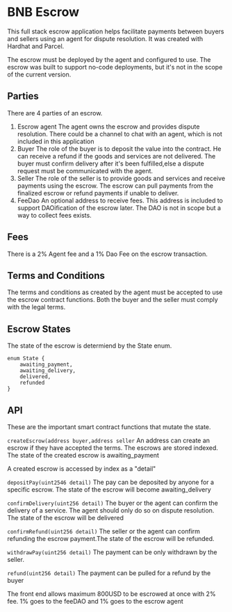 # BNB Escrow

This full stack escrow application helps facilitate payments between buyers and sellers using an agent for dispute resolution.
It was created with Hardhat and Parcel.

The escrow must be deployed by the agent and configured to use.
The escrow was built to support no-code deployments, but it's not in the scope of the current version.

## Parties

There are 4 parties of an escrow.
1. Escrow agent
  The agent owns the escrow and provides dispute resolution. There could be a channel to chat with an agent, which is not included in this application
2. Buyer
   The role of the buyer is to deposit the value into the contract. He can receive a refund if the goods and services are not delivered. The buyer must confirm delivery after it's been fulfilled,else a dispute request must be communicated with the agent.
3. Seller
   The role of the seller is to provide goods and services and receive payments using the escrow. The escrow can pull payments from the finalized escrow or refund payments if unable to deliver.
4. FeeDao 
   An optional address to receive fees. This address is included to support DAOification of the escrow later. The DAO is not in scope but a way to collect fees exists.

## Fees
There is a 2% Agent fee and a 1% Dao Fee on the escrow transaction.

## Terms and Conditions
The terms and conditions as created by the agent must be accepted to use the escrow contract functions. Both the buyer and the seller must comply with the legal terms.

## Escrow States

The state of the escrow is determiend by the State enum.
```
enum State {
    awaiting_payment,
    awaiting_delivery,
    delivered,
    refunded
}
```

## API

These are the important smart contract functions that mutate the state.

`createEscrow(address buyer,address seller`
An address can create an escrow if they have accepted the terms.
The escrows are stored indexed. The state of the created escrow is awaiting_payment

A created escrow is accessed by index as a "detail"

`depositPay(uint2546 detail)`
The pay can be deposited by anyone for a specific escrow. The state of the escrow will become awaiting_delivery


`confirmDelivery(uint256 detail)`
The buyer or the agent can confirm the delivery of a service. The agent should only do so on dispute resolution. The state of the escrow will be  delivered

`confirmRefund(uint256 detail)`
The seller or the agent can confirm refunding the escrow payment.The state of the escrow will be refunded.

`withdrawPay(uint256 detail)`
The payment can be only withdrawn by the seller.

`refund(uint256 detail)`
The payment can be pulled for a refund by the buyer


The front end allows maximum 800USD to be escrowed at once with 2% fee. 1% goes to the feeDAO and 1% goes to the escrow agent

